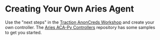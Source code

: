 # Creating Your Own Aries Agent

Use the "next steps" in the [Traction AnonCreds Workshop] and create your own
controller. The [Aries ACA-Py Controllers] repository has some samples to get
you started.

[Traction AnonCreds Workshop]: https://github.com/bcgov/traction/blob/0.12.1/docs/traction-anoncreds-workshop.md
[Aries ACA-Py Controllers]: https://github.com/hyperledger/aries-acapy-controllers
